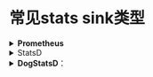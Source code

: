 # 常见stats sink类型



<details>

<summary><strong>Prometheus</strong></summary>

Prometheus 是一个开源的系统监控和报警工具，广泛用于容器化和微服务架构中。Envoy 可以通过 Prometheus Sink 导出统计数据，使 Prometheus 能够抓取并存储这些数据。

```
stats_sinks:
- name: envoy.stat_sinks.prometheus
  typed_config:
    "@type": type.googleapis.com/envoy.config.metrics.v3.PrometheusSink
    emit_tags_as_labels: true
```

Envoy 代理 收集指标 并导出和存储到 Prometheus 使用 Grafana进行可视化仪表盘，最后使用仪表盘进行展示

<img src="../../../../.gitbook/assets/image (1) (1) (1) (1) (1) (1) (1) (1) (1).png" alt="" data-size="original">

**数据流：**

1. **Envoy 代理收集指标并发送到 Prometheus Sink。**
2. **Prometheus Sink 将指标发送到 Prometheus 服务器。**
3. **Prometheus 服务器处理并存储这些指标。**
4. **Grafana 从 Prometheus 服务器获取数据，用于创建可视化仪表盘和设置警报。**
5. **用户通过 Grafana 监控和分析指标。**

**这个架构确保 Envoy 的指标被有效地收集、处理和可视化，提供全面的监控和警报功能。**



Envoy 的 statsd sink 不支持带标签的指标，而 Prometheus 需要带标签的指标来存储时序数据。因此，若要使用 Prometheus 收集数据，需要一个支持标签化指标的存储系统。

StatsD 是一种轻量级的统计数据收集工具，但它的设计比较简单，不支持带标签的指标。这意味着无法为指标附加额外的信息（如来源、类型等），这在复杂系统的监控中可能会有局限性。

</details>

<details>

<summary>StatsD</summary>

StatsD 是一个简单的、基于 UDP 协议的统计数据收集和聚合服务。Envoy 可以通过 StatsD Sink 将统计数据发送到 StatsD 服务器。

```
stats_sinks:
 - name: envoy.stat_sinks.statsd
   typed_config:
     "@type": type.googleapis.com/envoy.config.metrics.v3.StatsdSink
     address:
       socket_address:
         address: 127.0.0.1
         port_value: 8125
```

![](<../../../../.gitbook/assets/image (2) (1) (1) (1) (1) (1) (1) (1) (1).png>)



**数据流：**

1. **Envoy 代理**：
   * 从传入和传出的流量中收集指标。
   * 将指标发送到 StatsD sink。
2. **StatsD Sink**：
   * 将指标转发到 StatsD 服务器。
3. **StatsD 服务器**：
   * 从 StatsD sink 接收指标。
   * 处理和聚合数据。
4. **监控和可视化工具（Grafana）**：
   * 从 StatsD 服务器获取聚合数据。
   * 在可定制的仪表盘上显示数据。
   * 根据指标设置警报。
5. **用户**：
   * 监控仪表盘并响应警报。

</details>



<details>

<summary><strong>DogStatsD</strong>：</summary>

```
stats_sinks:
- name: envoy.stat_sinks.dog_statsd
  typed_config:
    "@type": type.googleapis.com/envoy.config.metrics.v3.DogStatsdSink
    address:
      socket_address:
        address: 127.0.0.1
        port_value: 8125
```

Stats Sink 是 Envoy 用于导出统计数据的关键组件，主要作用是将 Envoy 内部的性能和运行状况数据发送到外部监控系统，以便进行实时监控、历史分析、可视化和报警。通过配置合适的 Stats Sink，用户可以更好地了解和管理 Envoy 代理及其所处理的流量。

</details>
